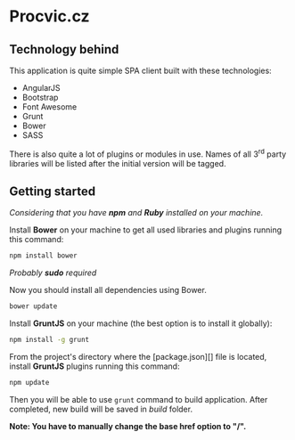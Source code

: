 # Procvic.cz

## Technology behind

This application is quite simple SPA client built with these technologies:

* AngularJS
* Bootstrap
* Font Awesome
* Grunt
* Bower
* SASS

There is also quite a lot of plugins or modules in use. Names of all 3<sup>rd</sup> party libraries will be listed after
the initial version will be tagged.

## Getting started

_Considering that you have **npm** and **Ruby** installed on your machine._

Install **Bower** on your machine to get all used libraries and plugins running this command:

```bash
npm install bower
```
_Probably **sudo** required_

Now you should install all dependencies using Bower.

```bash
bower update
```

Install **GruntJS** on your machine (the best option is to install it globally):

```bash
npm install -g grunt
```

From the project's directory where the [package.json][] file is located, install **GruntJS** plugins running 
this command:

```bash
npm update
```

Then you will be able to use `grunt` command to build application. After completed, new build will be saved in _build_ 
folder.

**Note: You have to manually change the base href option to "/".**